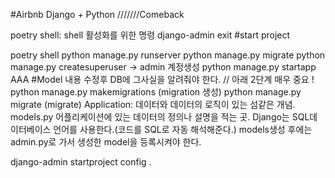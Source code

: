 #Airbnb Django + Python ///////Comeback

poetry shell: shell 활성화를 위한 명령
django-admin
exit
#start project

poetry shell
python manage.py runserver
python manage.py migrate
python manage.py createsuperuser -> admin 계정생성
python manage.py startapp AAA #Model 내용 수정후 DB에 그사실을 알려줘야 한다. // 아래 2단계 매우 중요 !
python manage.py makemigrations (migration 생성)
python manage.py migrate (migrate)
Application: 데이터와 데이터의 로직이 있는 섬같은 개념. models.py 어플리케이션에 있는 데이터의 정의나 설명을 적는 곳. Django는 SQL데이터베이스 언어를 사용한다.(코드를 SQL로 자동 해석해준다.) models생성 후에는 admin.py로 가서 생성한 model을 등록시켜야 한다.

django-admin startproject config .